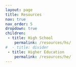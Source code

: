 ```yaml
---
layout: page
title: Resources
nav: true
nav_order: 5
dropdown: true
children:
 - title: High School
    permalink: /resources/hs/
#  - title: divider
 - title: Higher Education
    permalink: /resources/he/
---
```


